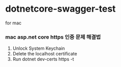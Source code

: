 # dotnetcore-swagger-test
for mac


### mac asp.net core https 인증 문제 해결법

1. Unlock System Keychain
2. Delete the localhost certificate
3. Run dotnet dev-certs https -t
